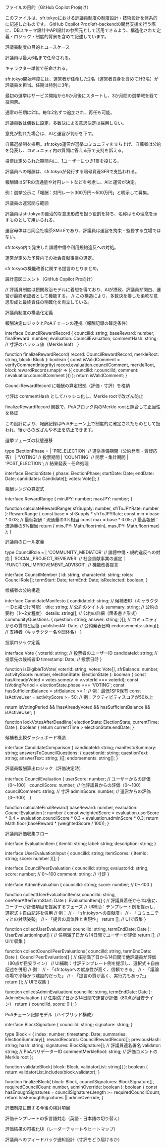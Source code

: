ファイルの目的（GitHub Copilot Pro向け）

このファイルは、sfr.tokyoにおける評議員制度の制度設計・技術設計を体系的に記述したものです。 GitHub Copilot Proがsfr-backendの開発支援を行う際に、DBスキーマ設計やAPI設計の参照元として活用できるよう、構造化された定義・ロジック・制度的背景を含めて記述しています。

評議員制度の目的とユースケース

評議員は最大6名まで任命される。

キャラクター単位で任命される。

sfr.tokyo開始年度には、運営者が任命した2名（運営者自身を含めて計3名）が評議員を担当。任期は特別に3年。

最初の選挙はサービス開始から9か月後にスタートし、3か月間の選挙戦を経て投開票。

通常の任期は2年。毎年2名ずつ追加され、再任も可能。

評議員数は偶数に設定。多数決による意思決定は採用しない。

意見が割れた場合は、AIと運営が判断を下す。

自薦選挙制を採用。sfr.tokyo運営が選挙コミュニティを立ち上げ、自薦者は公約を発表し、コミュニティ内の質問に答える形で支持を訴える。

投票は定められた期間内に、1ユーザーにつき1票を投じる。

評議員への報酬は、sfr.tokyoが発行する暗号資産SFRで支払われる。

報酬額はSFRの流通量や対円レートなどを考慮し、AIと運営が決定。

例：選挙公示に「報酬：対円レート300万円～500万円」と明示して募集。

評議員の運営関与範囲

評議員はsfr.tokyoの自治的な意思形成を担う役割を持ち、名称はその理念を示すものとして用いられる。

運営母体は合同会社喫茶SMiLEであり、評議員は運営を拘束・監督する立場ではない。

sfr.tokyo内で発生した誹謗中傷や利用規約違反への対処。

運営が定めた予算内での社会貢献事業の選定。

sfr.tokyoの機能改善に関する提言のとりまとめ。

設計意図コメント（GitHub Copilot Pro向け）

// 評議員制度は摂関政治モデルに着想を得ており、AIが摂政、評議員が関白、運営が最終承認者として機能する。
// この構造により、多数決を排した柔軟な意思形成と最終責任の明確化を両立している。

評議員制度の構造化定義

報酬決定ロジックとPoAチェーンの連携（報酬記録の確定条件）

interface CouncilRewardRecord {
  councilId: string;
  baseReward: number;
  finalReward: number;
  evaluation: CouncilEvaluation;
  commentHash: string; // 寸評のハッシュ値（Merkle leaf）
}

function finalizeRewardRecord(
  record: CouncilRewardRecord,
  merkleRoot: string,
  block: Block
): boolean {
  const isValidComment = verifyCommentIntegrity(
    record.evaluation.councilComment,
    merkleRoot,
    block.rewardRecords.map(r => ({
      councilId: r.councilId,
      comment: r.evaluation.councilComment
    }))
  );
  return isValidComment;
}

CouncilRewardRecord に報酬の算定根拠（評価・寸評）を格納

寸評は commentHash としてハッシュ化し、Merkle rootで改ざん防止

finalizeRewardRecord 関数で、PoAブロック内のMerkle rootと照合して正当性を検証

この設計により、報酬記録はPoAチェーン上で制度的に確定されたものとして扱われ、後からの改ざんや不正を防止できます。

選挙フェーズの状態遷移

type ElectionPhase =
  | 'PRE_ELECTION'      // 選挙準備期間（公約発表・質疑応答）
  | 'VOTING'            // 投票期間
  | 'COUNTING'          // 開票・集計期間
  | 'POST_ELECTION';   // 結果発表・任命処理

interface ElectionState {
  phase: ElectionPhase;
  startDate: Date;
  endDate: Date;
  candidates: Candidate[];
  votes: Vote[];
}

報酬レンジの算定式

interface RewardRange {
  minJPY: number;
  maxJPY: number;
}

function calculateRewardRange(
  sfrSupply: number,
  sfrToJPYRate: number
): RewardRange {
  const base = sfrSupply * sfrToJPYRate;
  const min = base * 0.03; // 最低報酬：流通量の3%相当
  const max = base * 0.05; // 最高報酬：流通量の5%相当
  return { minJPY: Math.floor(min), maxJPY: Math.floor(max) };
}

評議員のロール定義

type CouncilRole =
  | 'COMMUNITY_MEDIATOR'   // 誹謗中傷・規約違反への対応
  | 'SOCIAL_PROJECT_REVIEWER' // 社会貢献事業の選定
  | 'FUNCTION_IMPROVEMENT_ADVISOR'; // 機能改善提言

interface CouncilMember {
  id: string;
  characterId: string;
  roles: CouncilRole[];
  termStart: Date;
  termEnd: Date;
  isReelected: boolean;
}

候補者の公約構造

interface CandidateManifesto {
  candidateId: string;         // 候補者ID（キャラクターIDと紐づけ可能）
  title: string;               // 公約のタイトル
  summary: string;             // 公約の要約（1〜2文程度）
  details: string[];           // 公約の詳細（箇条書き形式）
  communityQuestions: {
    question: string;
    answer: string;
  }[];                         // コミュニティからの質問と回答
  publishedAt: Date;           // 公約発表日時
  endorsements: string[];      // 支持者（キャラクター名や団体名）
}

投票ロジック定義

interface Vote {
  voterId: string;         // 投票者のユーザーID
  candidateId: string;     // 投票先の候補者ID
  timestamp: Date;         // 投票日時
}

function isEligibleToVote(
  voterId: string,
  votes: Vote[],
  sfrBalance: number,
  activityScore: number,
  electionState: ElectionState
): boolean {
  const hasAlreadyVoted = votes.some(v => v.voterId === voterId);
  const isVotingPeriod = electionState.phase === 'VOTING';
  const hasSufficientBalance = sfrBalance >= 1; // 例：最低1SFR保有
  const isActiveUser = activityScore >= 50;     // 例：アクティビティスコアが50以上

  return isVotingPeriod && !hasAlreadyVoted && hasSufficientBalance && isActiveUser;
}

function lockVotesAfterDeadline(
  electionState: ElectionState,
  currentTime: Date
): boolean {
  return currentTime > electionState.endDate;
}

候補者比較ダッシュボード構造

interface CandidateComparison {
  candidateId: string;
  manifestoSummary: string;
  answersToCouncilQuestions: {
    questionId: string;
    questionText: string;
    answerText: string;
  }[];
  endorsements: string[];
}

評議員報酬算出ロジック（評価決定時）

interface CouncilEvaluation {
  userScore: number;     // ユーザーからの評価（0〜100）
  councilScore: number;  // 他評議員からの評価（0〜100）
  councilComment: string; // 寸評
  adminScore: number;    // 運営からの評価（0〜100）
}

function calculateFinalReward(
  baseReward: number,
  evaluation: CouncilEvaluation
): number {
  const weightedScore =
    evaluation.userScore * 0.4 +
    evaluation.councilScore * 0.3 +
    evaluation.adminScore * 0.3;
  return Math.floor(baseReward * (weightedScore / 100));
}

評議員評価収集フロー

interface EvaluationItem {
  itemId: string;
  label: string;
  description: string;
}

interface UserEvaluationInput {
  councilId: string;
  itemScores: { itemId: string; score: number }[];
}

interface CouncilPeerEvaluation {
  councilId: string;
  evaluatorId: string;
  score: number; // 0〜100
  comment: string; // 寸評
}

interface AdminEvaluation {
  councilId: string;
  score: number; // 0〜100
}

function collectUserEvaluationItems(
  councilId: string,
  oneYearAfterTermStart: Date
): EvaluationItem[] {
  // 評議員着任から1年後に、ユーザーが評価項目を提案するフェーズ
  // UI補助：テンプレート例を提示し、選択式＋自由記述を併用
  // 例：
  // - 「sfr.tokyoへの貢献度」
  // - 「コミュニティとの対話姿勢」
  // - 「提言の具体性と実現性」
  return []; // UIで収集
}

function collectUserEvaluations(
  councilId: string,
  termEndDate: Date
): UserEvaluationInput[] {
  // 任期満了日から14日間でユーザーが評価
  return []; // UIで収集
}

function collectCouncilPeerEvaluations(
  councilId: string,
  termEndDate: Date
): CouncilPeerEvaluation[] {
  // 任期満了日から14日間で他評議員が評価（80点が目安ライン）
  // UI補助：寸評テンプレート例を提示し、選択式＋自由記述を併用
  // 例：
  // - 「sfr.tokyoへの献身性が高く、信頼できる」
  // - 「議論の場で冷静かつ建設的だった」
  // - 「提言の質が高く、実行力もあった」
  return []; // UIで収集
}

function collectAdminEvaluation(
  councilId: string,
  termEndDate: Date
): AdminEvaluation {
  // 任期満了日から14日間で運営が評価（80点が目安ライン）
  return { councilId, score: 0 };
}

PoAチェーン記録モデル（ハイブリッド構成）

interface BlockSignature {
  councilId: string;
  signature: string;
}

type Block = {
  index: number;
  timestamp: Date;
  summaries: ElectionSummary[];
  rewardRecords: CouncilRewardRecord[];
  previousHash: string;
  hash: string;
  signatures: BlockSignature[]; // 評議員連名署名
  validator: string; // PoAバリデーターID
  commentMerkleRoot: string; // 評価コメントのMerkle root
};

function validateBlock(
  block: Block,
  validatorList: string[]
): boolean {
  return validatorList.includes(block.validator);
}

function finalizeBlock(
  block: Block,
  councilSignatures: BlockSignature[],
  requiredCouncilCount: number,
  adminOverride: boolean
): boolean {
  const hasEnoughSignatures = councilSignatures.length >= requiredCouncilCount;
  return hasEnoughSignatures || adminOverride;
}

評価制度に関する今後の検討項目

評価テンプレートの多言語対応（英語・日本語の切り替え）

評価結果の可視化UI（レーダーチャートやヒートマップ）

評議員へのフィードバック通知設計（寸評をどう届けるか）